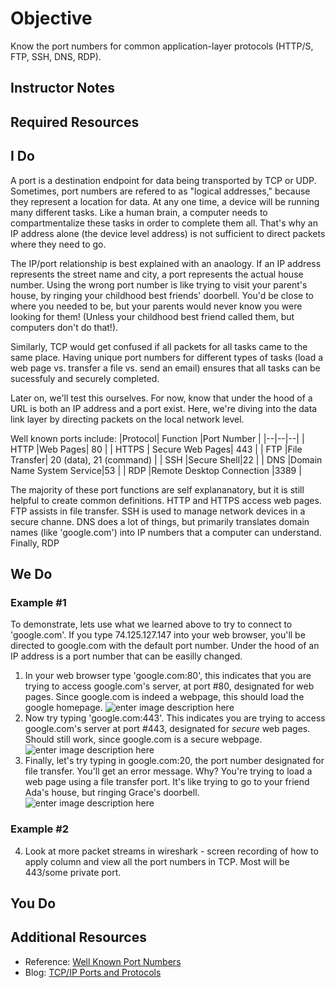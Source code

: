 # Objective
Know the port numbers for common application-layer protocols (HTTP/S, FTP, SSH, DNS, RDP).

## Instructor Notes

## Required Resources

## I Do

A port is a destination endpoint for data being transported by TCP or UDP. Sometimes, port numbers are refered to as "logical addresses," because they represent a location for data. At any one time, a device will be running many different tasks. Like a human brain, a computer needs to compartmentalize these tasks in order to complete them all. That's why an IP address alone (the device level address) is not sufficient to direct packets where they need to go. 

The IP/port relationship is best explained with an anaology. If an IP address represents the street name and city, a port represents the actual house number. Using the wrong port number is like trying to visit your parent's house, by ringing your childhood best friends' doorbell. You'd be close to where you needed to be, but your parents would never know you were looking for them! (Unless your childhood best friend called them, but computers don't do that!). 

 Similarly, TCP would get confused if all packets for all tasks came to the same place. Having unique port numbers for different types of tasks (load a web page vs. transfer a file vs. send an email) ensures that all tasks can be sucessfuly and securely completed. 
 
Later on, we'll test this ourselves. For now, know that under the hood of a URL is both an IP address and a port exist. Here, we're diving into the data link layer by directing packets on the local network level. 

Well known ports include: 
|Protocol| Function |Port Number  |
|--|--|--|
| HTTP |Web Pages| 80  |
| HTTPS | Secure Web Pages| 443  |
| FTP |File Transfer| 20 (data), 21 (command)  |
| SSH |Secure Shell|22  |
| DNS |Domain Name System Service|53  |
| RDP |Remote Desktop Connection |3389  |

The majority of these port functions are self explananatory, but it is still helpful to create common definitions. HTTP and HTTPS access web pages. FTP assists in file transfer. SSH is used to manage network devices in a secure channe. DNS does a lot of things, but primarily translates domain names (like 'google.com') into IP numbers that a computer can understand.  Finally, RDP

## We Do
### Example #1
To demonstrate, lets use what we learned above to try to connect to 'google.com'. If you type 74.125.127.147 into your web browser, you'll be directed to google.com with the default port number. Under the hood of an IP address is a port number that can be easilly changed. 

1. In your web browser type 'google.com:80', this indicates that you are trying to access google.com's server, at port #80, designated for web pages. Since google.com is indeed a webpage, this should load the google homepage. 
![enter image description here](https://lh3.googleusercontent.com/EAMuSfgyh0YgEerTK7ja2fNMI34RDT6jVZ1VrhXnMO_Rs_APnlwBQBOuHwX0CvWZ2JX0saluozzG)
2. Now try typing 'google.com:443'. This indicates you  are trying to access google.com's server at port #443, designated for *secure* web pages. Should still work, since google.com is a secure webpage. 
![enter image description here](https://lh3.googleusercontent.com/EAMuSfgyh0YgEerTK7ja2fNMI34RDT6jVZ1VrhXnMO_Rs_APnlwBQBOuHwX0CvWZ2JX0saluozzG)
4. Finally, let's try typing in google.com:20, the port number designated for file transfer. You'll get an error message. Why? You're trying to load a web page using a file transfer port. It's like trying to go to your friend Ada's house, but ringing Grace's doorbell. ![enter image description here](https://lh3.googleusercontent.com/EvpwydO-jfWMAz4ybs2169H8lTEFg6V1KYJtxiEr_DIGDPvIHZQX7EryJ-aniY7dTk1FqRKCZU8M)

### Example #2
4. Look at more packet streams in wireshark - screen recording of how to apply column and view all the port numbers in TCP. Most will be 443/some private port.


 

## You Do

## Additional Resources
- Reference: [Well Known Port Numbers](https://www.webopedia.com/quick_ref/portnumbers.asp)
- Blog: [TCP/IP Ports and Protocols](http://www.pearsonitcertification.com/articles/article.aspx?p=1868080)

<!--stackedit_data:
eyJoaXN0b3J5IjpbMTIwOTI0ODkwLDE1OTkzNTE4MzcsNjA4Mj
MxMTUwLDQ4Mzg1ODcxLC0xNTg1NTczMTk1LC01NjE3NjQ2NDZd
fQ==
-->